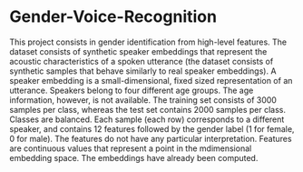 # Gender-Voice-Recognition
This project consists in gender identification from high-level features. 
The dataset consists of synthetic speaker embeddings that represent the acoustic 
characteristics of a spoken utterance (the dataset consists of synthetic samples that behave 
similarly to real speaker embeddings).
A speaker embedding is a small-dimensional, fixed sized representation of an utterance.
Speakers belong to four different age groups. The age information, however, is not available.
The training set consists of 3000 samples per class, whereas the test set contains 2000 
samples per class. 
Classes are balanced.
Each sample (each row) corresponds to a different speaker, and contains 12 features followed by the gender label (1 for female, 0 for male). 
The features do not have any particular interpretation. 
Features are continuous values that represent a point in the mdimensional embedding space.
The embeddings have already been computed.
